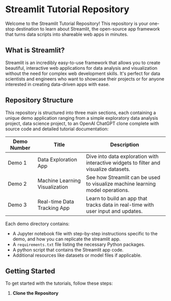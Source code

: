 # Streamlit Tutorial Repository

Welcome to the Streamlit Tutorial Repository! This repository is your one-stop destination to learn about Streamlit, the open-source app framework that turns data scripts into shareable web apps in minutes.

## What is Streamlit?

Streamlit is an incredibly easy-to-use framework that allows you to create beautiful, interactive web applications for data analysis and visualization without the need for complex web development skills. It's perfect for data scientists and engineers who want to showcase their projects or for anyone interested in creating data-driven apps with ease.

## Repository Structure

This repository is structured into three main sections, each containing a unique demo application ranging from a simple exploratory data analysis project, data science project, to an OpenAI ChatGPT clone complete with source code and detailed tutorial documentation:

| Demo Number | Title                        | Description                                                          |
|-------------|------------------------------|----------------------------------------------------------------------|
| Demo 1      | Data Exploration App         | Dive into data exploration with interactive widgets to filter and visualize datasets. |
| Demo 2      | Machine Learning Visualization | See how Streamlit can be used to visualize machine learning model operations. |
| Demo 3      | Real-time Data Tracking App  | Learn to build an app that tracks data in real-time with user input and updates. |


Each demo directory contains:
- A Jupyter notebook file with step-by-step instructions specific to the demo, and how you can replicate the streamlit app.
- A `requirements.txt` file listing the necessary Python packages.
- A python script that contains the Streamlit app code.
- Additional resources like datasets or model files if applicable.

## Getting Started

To get started with the tutorials, follow these steps:

1. **Clone the Repository**
